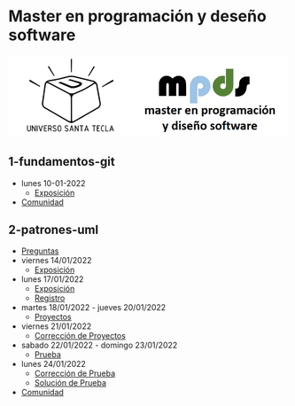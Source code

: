 # Master en programación y deseño software

![logo](images/logo.png "logo")

## 1-fundamentos-git

- lunes 10-01-2022     
  - [Exposición](https://escuela.it/)
- [Comunidad](https://escuela.it/)


## 2-patrones-uml

- [Preguntas](https://escuela.it/)
- viernes 14/01/2022
  - [Exposición](https://escuela.it/)
- lunes 17/01/2022
  - [Exposición](https://escuela.it/)
  - [Registro](https://escuela.it/)
- martes 18/01/2022 - jueves 20/01/2022
  - [Proyectos](https://escuela.it/)
- viernes 21/01/2022
  - [Corrección de Proyectos](https://escuela.it/)
- sabado 22/01/2022 - domingo 23/01/2022
  - [Prueba](https://escuela.it/)
- lunes 24/01/2022
  - [Corrección de Prueba](https://escuela.it/)
  - [Solución de Prueba](https://escuela.it/)
- [Comunidad](https://escuela.it/)




                                                                                                                                                                                                                                                                                                                                        











